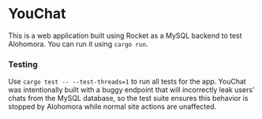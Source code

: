 # YouChat
This is a web application built using Rocket as a MySQL backend to test Alohomora. You can run it using `cargo run`.

### Testing
Use `cargo test -- --test-threads=1` to run all tests for the app.
YouChat was intentionally built with a buggy endpoint that will incorrectly leak users' chats from the MySQL database, so the test suite ensures this behavior is stopped by Alohomora while normal site actions are unaffected.
